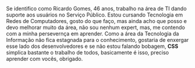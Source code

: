 Se identifico como Ricardo Gomes, 46 anos, trabalho na área de TI dando suporte aos usuários no Serviço Público.
Estou cursando Tecnologia em Redes de Computadores, gosto do que faço, mas ainda acho que posso e devo melhorar muito da área, não sou nenhum expert, mas, me contendo com a minha persevernça em aprender.
Como a área da Tecnologia da Informação não fica estagnada para o conhecimento, gostaria de enxergar esse lado dos desenvolvedores e se não estou falando bobagem, <strong>CSS</strong> simplica bastante o trabalho de todos, basicamente é isso, preciso aprender com vocês, obrigado. 
